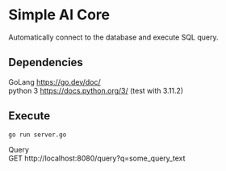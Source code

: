 
Simple AI Core
==============


Automatically connect to the database and execute SQL query.  


Dependencies
------------

GoLang https://go.dev/doc/  
python 3 https://docs.python.org/3/ (test with 3.11.2)  


Execute
-------

`go run server.go`  

Query  
GET http://localhost:8080/query?q=some_query_text  
